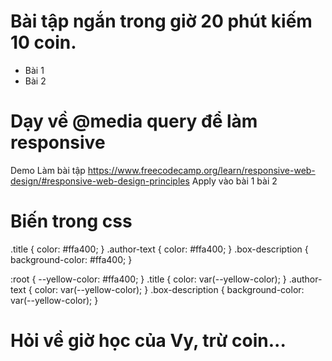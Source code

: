 # Bài tập ngắn trong giờ 20 phút kiếm 10 coin.
- Bài 1
- Bài 2
# Dạy về @media query để làm responsive 
Demo
Làm bài tập
https://www.freecodecamp.org/learn/responsive-web-design/#responsive-web-design-principles
Apply vào bài 1 bài 2
# Biến trong css
.title {
color: #ffa400;
}
.author-text {
color: #ffa400;
}
.box-description {
background-color: #ffa400;
}

:root {
--yellow-color: #ffa400;
}
.title {
color: var(--yellow-color);
}
.author-text {
color: var(--yellow-color);
}
.box-description {
background-color: var(--yellow-color);
}
# Hỏi về giờ học của Vy, trừ coin...
